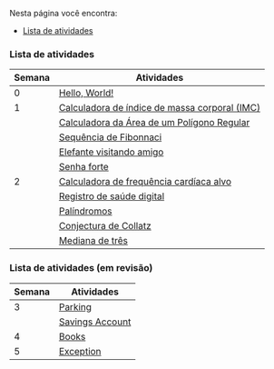 Nesta página você encontra:
* [Lista de atividades](#lista-de-atividades)

### Lista de atividades

|Semana| Atividades |
|---|---|
| 0 | [Hello, World!](./00-hello) |
| 1 | [Calculadora de índice de massa corporal (IMC)](./01-imc)|
|   | [Calculadora da Área de um Polígono Regular](./02-area) |
|   | [Sequência de Fibonnaci](./03-fibonacci) |
|   | [Elefante visitando amigo](./04-elephant) |
|   | [Senha forte](./05-password) |
| 2 | [Calculadora de frequência cardíaca alvo](./06-heart) |
|   | [Registro de saúde digital](./07-health) |
|   | [Palíndromos](08-palindrome) |
|   | [Conjectura de Collatz](./09-collatz) |
|   | [Mediana de três](./10-median)  |


### Lista de atividades (em revisão)

|Semana| Atividades |
|---|---|
| 3 | [Parking](./11-parking)  |
|   | [Savings Account](./12-savings) |
| 4 | [Books](./13-books)  |
| 5 | [Exception](./14-exception/) |